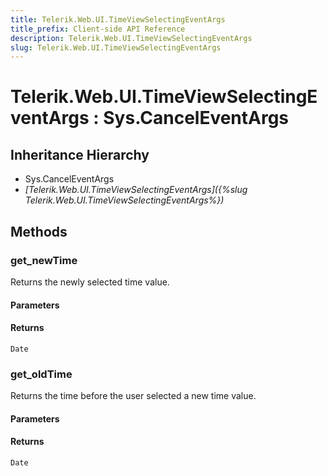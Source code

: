 ```yaml
---
title: Telerik.Web.UI.TimeViewSelectingEventArgs
title_prefix: Client-side API Reference
description: Telerik.Web.UI.TimeViewSelectingEventArgs
slug: Telerik.Web.UI.TimeViewSelectingEventArgs
---
```


# Telerik.Web.UI.TimeViewSelectingEventArgs : Sys.CancelEventArgs 

## Inheritance Hierarchy

* Sys.CancelEventArgs
* *[Telerik.Web.UI.TimeViewSelectingEventArgs]({%slug Telerik.Web.UI.TimeViewSelectingEventArgs%})*


## Methods

###  get_newTime

Returns the newly selected time value.

#### Parameters

#### Returns

`Date` 

### get_oldTime

Returns the time before the user selected a new time value.

#### Parameters

#### Returns

`Date` 



